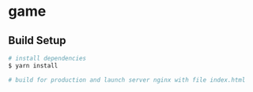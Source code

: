 # game

## Build Setup

```bash
# install dependencies
$ yarn install

# build for production and launch server nginx with file index.html